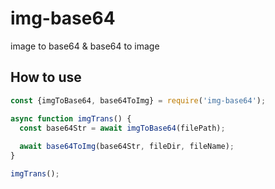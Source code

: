 # img-base64
image to base64 &amp; base64 to image

## How to use
```js
const {imgToBase64, base64ToImg} = require('img-base64');

async function imgTrans() {
  const base64Str = await imgToBase64(filePath);
  
  await base64ToImg(base64Str, fileDir, fileName);
}

imgTrans();
```
